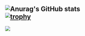 ![Anurag's GitHub stats](https://github-readme-stats.vercel.app/api?username=spackman&count_private=true&show_icons=true&theme=swift)  
[![trophy](https://github-profile-trophy.vercel.app/?username=spackman&theme=flat&row=2&column=4&margin-w=9.5&margin-h=9.5&count_private=true&include_all_commits=true)](https://github.com/ryo-ma/github-profile-trophy)  
---

<div>
  <img src="https://github-readme-stats.vercel.app/api/top-langs/?username=spackman&layout=compact" />
</div>
